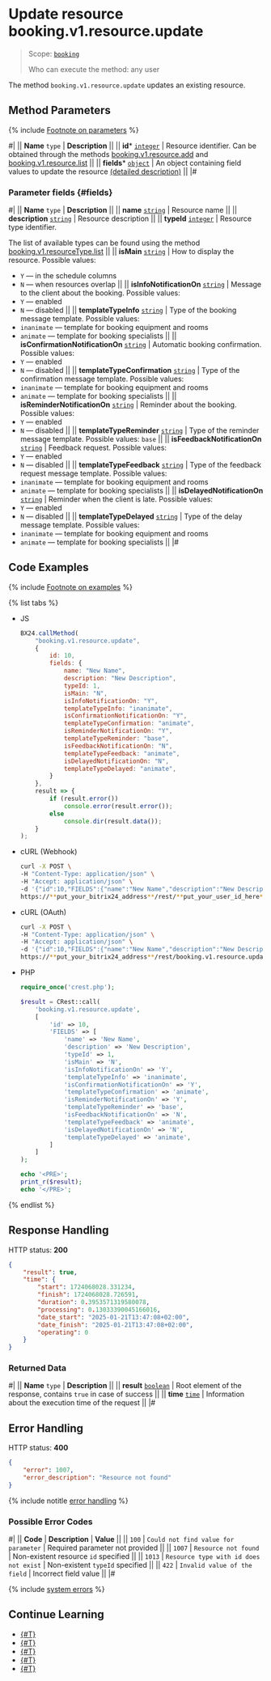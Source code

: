 # Update resource booking.v1.resource.update

> Scope: [`booking`](../../scopes/permissions.md)
>
> Who can execute the method: any user

The method `booking.v1.resource.update` updates an existing resource.

## Method Parameters

{% include [Footnote on parameters](../../../_includes/required.md) %}

#|
|| **Name**
`type` | **Description** ||
|| **id***
[`integer`](../../data-types.md) | Resource identifier. 
Can be obtained through the methods [booking.v1.resource.add](./booking-v1-resource-add.md) and [booking.v1.resource.list](./booking-v1-resource-list.md) ||
|| **fields***
[`object`](../../data-types.md) | An object containing field values to update the resource [(detailed description)](#fields) ||
|#

### Parameter fields {#fields}

#|
|| **Name**
`type` | **Description** ||
|| **name**
[`string`](../../data-types.md) | Resource name ||
|| **description**
[`string`](../../data-types.md) | Resource description ||
|| **typeId**
[`integer`](../../data-types.md) | Resource type identifier. 

The list of available types can be found using the method [booking.v1.resourceType.list](./resource-type/booking-v1-resourcetype-list.md) ||
|| **isMain**
[`string`](../../data-types.md) | How to display the resource. Possible values:
- `Y` — in the schedule columns
- `N` — when resources overlap
||
|| **isInfoNotificationOn**
[`string`](../../data-types.md) | Message to the client about the booking. Possible values:
- `Y` — enabled
- `N` — disabled ||
|| **templateTypeInfo**
[`string`](../../data-types.md) | Type of the booking message template. Possible values:
- `inanimate` — template for booking equipment and rooms
- `animate` — template for booking specialists ||
|| **isConfirmationNotificationOn**
[`string`](../../data-types.md) | Automatic booking confirmation. Possible values:
- `Y` — enabled
- `N` — disabled ||
|| **templateTypeConfirmation**
[`string`](../../data-types.md) | Type of the confirmation message template. Possible values:
- `inanimate` — template for booking equipment and rooms
- `animate` — template for booking specialists ||
|| **isReminderNotificationOn**
[`string`](../../data-types.md) | Reminder about the booking. Possible values:
- `Y` — enabled
- `N` — disabled ||
|| **templateTypeReminder**
[`string`](../../data-types.md) | Type of the reminder message template. Possible values: `base` ||
|| **isFeedbackNotificationOn**
[`string`](../../data-types.md) | Feedback request. Possible values:
- `Y` — enabled
- `N` — disabled ||
|| **templateTypeFeedback**
[`string`](../../data-types.md) | Type of the feedback request message template. Possible values:
- `inanimate` — template for booking equipment and rooms
- `animate` — template for booking specialists ||
|| **isDelayedNotificationOn**
[`string`](../../data-types.md) | Reminder when the client is late. Possible values:
- `Y` — enabled
- `N` — disabled ||
|| **templateTypeDelayed**
[`string`](../../data-types.md) | Type of the delay message template. Possible values:
- `inanimate` — template for booking equipment and rooms
- `animate` — template for booking specialists ||
|#

## Code Examples

{% include [Footnote on examples](../../../_includes/examples.md) %}

{% list tabs %}

- JS

    ```js
    BX24.callMethod(
        "booking.v1.resource.update",
        {
            id: 10,
            fields: {
                name: "New Name",
                description: "New Description",
                typeId: 1,
                isMain: "N",
                isInfoNotificationOn: "Y",
                templateTypeInfo: "inanimate",
                isConfirmationNotificationOn: "Y",
                templateTypeConfirmation: "animate",
                isReminderNotificationOn: "Y",
                templateTypeReminder: "base",
                isFeedbackNotificationOn: "N",
                templateTypeFeedback: "animate",
                isDelayedNotificationOn: "N",
                templateTypeDelayed: "animate",
            }
        },
        result => {
            if (result.error())
                console.error(result.error());
            else
                console.dir(result.data());
        }
    );
    ```

- cURL (Webhook)

    ```bash
    curl -X POST \
    -H "Content-Type: application/json" \
    -H "Accept: application/json" \
    -d '{"id":10,"FIELDS":{"name":"New Name","description":"New Description","typeId":1,"isMain":"N","isInfoNotificationOn":"Y","templateTypeInfo":"inanimate","isConfirmationNotificationOn":"Y","templateTypeConfirmation":"animate","isReminderNotificationOn":"Y","templateTypeReminder":"base","isFeedbackNotificationOn":"N","templateTypeFeedback":"animate","isDelayedNotificationOn":"N","templateTypeDelayed":"animate"}}' \
    https://**put_your_bitrix24_address**/rest/**put_your_user_id_here**/**put_your_webhook_here**/booking.v1.resource.update
    ```

- cURL (OAuth)

    ```bash
    curl -X POST \
    -H "Content-Type: application/json" \
    -H "Accept: application/json" \
    -d '{"id":10,"FIELDS":{"name":"New Name","description":"New Description","typeId":1,"isMain":"N","isInfoNotificationOn":"Y","templateTypeInfo":"inanimate","isConfirmationNotificationOn":"Y","templateTypeConfirmation":"animate","isReminderNotificationOn":"Y","templateTypeReminder":"base","isFeedbackNotificationOn":"N","templateTypeFeedback":"animate","isDelayedNotificationOn":"N","templateTypeDelayed":"animate"},"auth":"**put_access_token_here**"}' \
    https://**put_your_bitrix24_address**/rest/booking.v1.resource.update
    ```

- PHP

    ```php
    require_once('crest.php');

    $result = CRest::call(
        'booking.v1.resource.update',
        [
            'id' => 10,
            'FIELDS' => [
                'name' => 'New Name',
                'description' => 'New Description',
                'typeId' => 1,
                'isMain' => 'N',
                'isInfoNotificationOn' => 'Y',
                'templateTypeInfo' => 'inanimate',
                'isConfirmationNotificationOn' => 'Y',
                'templateTypeConfirmation' => 'animate',
                'isReminderNotificationOn' => 'Y',
                'templateTypeReminder' => 'base',
                'isFeedbackNotificationOn' => 'N',
                'templateTypeFeedback' => 'animate',
                'isDelayedNotificationOn' => 'N',
                'templateTypeDelayed' => 'animate',
            ]
        ]
    );

    echo '<PRE>';
    print_r($result);
    echo '</PRE>';
    ```

{% endlist %}

## Response Handling

HTTP status: **200**

```json
{
    "result": true,
    "time": {
        "start": 1724068028.331234,
        "finish": 1724068028.726591,
        "duration": 0.3953571319580078,
        "processing": 0.13033390045166016,
        "date_start": "2025-01-21T13:47:08+02:00",
        "date_finish": "2025-01-21T13:47:08+02:00",
        "operating": 0
    }
}
```

### Returned Data

#|
|| **Name**
`type` | **Description** ||
|| **result**
[`boolean`](../../data-types.md) | Root element of the response, contains `true` in case of success  ||
|| **time**
[`time`](../../data-types.md#time) | Information about the execution time of the request ||
|#

## Error Handling

HTTP status: **400**

```json
{
    "error": 1007,
    "error_description": "Resource not found"
}
```

{% include notitle [error handling](../../../_includes/error-info.md) %}

### Possible Error Codes

#|
|| **Code** | **Description** | **Value** ||
|| `100` | `Could not find value for parameter` | Required parameter not provided ||
|| `1007` | `Resource not found` | Non-existent resource `id` specified ||
|| `1013` | `Resource type with id does not exist` | Non-existent `typeId` specified ||
|| `422` | `Invalid value of the field` | Incorrect field value ||
|#

{% include [system errors](../../../_includes/system-errors.md) %}

## Continue Learning

- [{#T}](./resource-type/index.md)
- [{#T}](./booking-v1-resource-add.md)
- [{#T}](./booking-v1-resource-get.md)
- [{#T}](./booking-v1-resource-delete.md)
- [{#T}](./booking-v1-resource-list.md)